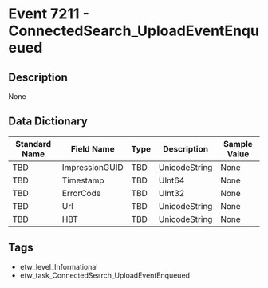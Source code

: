 # Event 7211 - ConnectedSearch_UploadEventEnqueued

## Description
None

## Data Dictionary
|Standard Name|Field Name|Type|Description|Sample Value|
|---|---|---|---|---|
|TBD|ImpressionGUID|TBD|UnicodeString|None|None|
|TBD|Timestamp|TBD|UInt64|None|None|
|TBD|ErrorCode|TBD|UInt32|None|None|
|TBD|Url|TBD|UnicodeString|None|None|
|TBD|HBT|TBD|UnicodeString|None|None|

## Tags
* etw_level_Informational
* etw_task_ConnectedSearch_UploadEventEnqueued